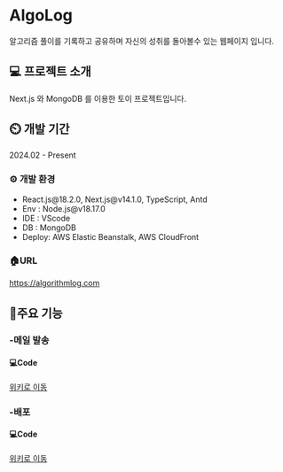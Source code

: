 # AlgoLog
알고리즘 풀이를 기록하고 공유하며 자신의 성취를 돌아볼수 있는 웹페이지 입니다.

## 💻 프로젝트 소개
Next.js 와 MongoDB 를 이용한 토이 프로젝트입니다.

## ⏲️ 개발 기간
2024.02 - Present

### ⚙️ 개발 환경
<ul>
  <li>React.js@18.2.0, Next.js@v14.1.0, TypeScript, Antd</li>
  <li>Env : Node.js@v18.17.0</li>
  <li>IDE : VScode</li>
  <li>DB : MongoDB </li>
  <li>Deploy: AWS Elastic Beanstalk, AWS CloudFront</li>
</ul>

### 🏠URL
<a href="https://algorithmlog.com">https://algorithmlog.com</a>

## 📌주요 기능
### -메일 발송
#### 💻Code
<a href="https://github.com/MinjoonHK/vxt/wiki/vxtKorea-%EC%A3%BC%EC%9A%94%EA%B8%B0%EB%8A%A5-%E2%80%90-%EB%A9%94%EC%9D%BC%EB%B0%9C%EC%86%A1">위키로 이동</a>

### -배포
#### 💻Code
<a href="https://github.com/MinjoonHK/vxt/wiki/vxtKorea-%EC%A3%BC%EC%9A%94%EA%B8%B0%EB%8A%A5-%E2%80%90-EC2-%EB%B0%B0%ED%8F%AC">위키로 이동</a>
